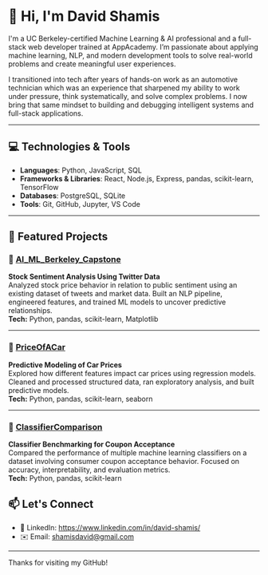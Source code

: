 # 👋 Hi, I'm David Shamis

I'm a UC Berkeley-certified Machine Learning & AI professional and a full-stack web developer trained at AppAcademy. I’m passionate about applying machine learning, NLP, and modern development tools to solve real-world problems and create meaningful user experiences.

I transitioned into tech after years of hands-on work as an automotive technician which was an experience that sharpened my ability to work under pressure, think systematically, and solve complex problems. I now bring that same mindset to building and debugging intelligent systems and full-stack applications.

---

## 💻 Technologies & Tools
- **Languages**: Python, JavaScript, SQL
- **Frameworks & Libraries**: React, Node.js, Express, pandas, scikit-learn, TensorFlow
- **Databases**: PostgreSQL, SQLite
- **Tools**: Git, GitHub, Jupyter, VS Code

---

## 📂 Featured Projects

### 🔹 [AI_ML_Berkeley_Capstone](https://github.com/shamisdavid/AI_ML_Berkeley_Capstone)  
**Stock Sentiment Analysis Using Twitter Data**  
Analyzed stock price behavior in relation to public sentiment using an existing dataset of tweets and market data. Built an NLP pipeline, engineered features, and trained ML models to uncover predictive relationships.  
**Tech:** Python, pandas, scikit-learn, Matplotlib  

---

### 🔹 [PriceOfACar](https://github.com/shamisdavid/PriceOfACar)  
**Predictive Modeling of Car Prices**  
Explored how different features impact car prices using regression models. Cleaned and processed structured data, ran exploratory analysis, and built predictive models.  
**Tech:** Python, pandas, scikit-learn, seaborn  

---

### 🔹 [ClassifierComparison](https://github.com/shamisdavid/ClassifierComparison)  
**Classifier Benchmarking for Coupon Acceptance**  
Compared the performance of multiple machine learning classifiers on a dataset involving consumer coupon acceptance behavior. Focused on accuracy, interpretability, and evaluation metrics.  
**Tech:** Python, pandas, scikit-learn  

## 📫 Let's Connect

- 💼 LinkedIn: https://www.linkedin.com/in/david-shamis/
- ✉️ Email: shamisdavid@gmail.com

---

Thanks for visiting my GitHub!
